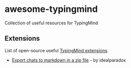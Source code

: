 # awesome-typingmind
Collection of useful resources for TypingMind


## Extensions

List of open-source useful [TypingMind extensions](https://docs.typingmind.com/typing-mind-extensions).

- [Export chats to markdown in a zip file](https://gist.github.com/lzilioli/a8298c8622a69768cec9f872c6bb128c) - by idealparadox
